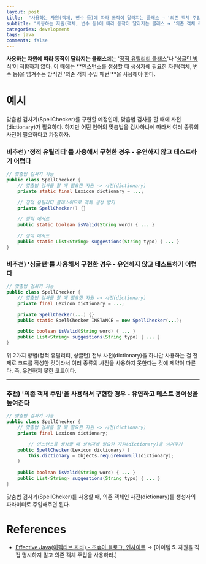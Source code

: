 ```yaml
---
layout: post
title:  "사용하는 자원(객체, 변수 등)에 따라 동작이 달라지는 클래스 → '의존 객체 주입' 사용"
subtitle: "사용하는 자원(객체, 변수 등)에 따라 동작이 달라지는 클래스 → '의존 객체 주입' 사용"
categories: development
tags: java
comments: false
---
```


**사용하는 자원에 따라 동작이 달라지는 클래스**에는 '[정적 유틸리티 클래스](https://www.notion.so/private-7930bc87f2f545278df62fb93acf1ac2)'나 '[싱글턴 방식](https://www.notion.so/8b266fcad07945a1a6d9d8db31b3e879)'이 적합하지 않다. 이 때에는 **인스턴스를 생성할 때 생성자에 필요한 자원(객체, 변수 등)을 넘겨주는 방식인 '의존 객체 주입 패턴'**을 사용해야 한다.

# 예시

맞춤법 검사기(SpellChecker)를 구현할 예정인데, 맞춤법 검사를 할 때에 사전(dictionary)가 필요하다. 하지만 어떤 언어의 맞춤법을 검사하냐에 따라서 여러 종류의 사전이 필요하다고 가정하자. 

### 비추천) '정적 유틸리티'를 사용해서 구현한 경우 - 유연하지 않고 테스트하기 어렵다

```java
// 맞춤법 검사기 기능
public class SpellChecker {
    // 맞춤법 검사를 할 때 필요한 자원 -> 사전(dictionary)
    private static final Lexicon dictionary = ...;

    // 정적 유틸리티 클래스이므로 객체 생성 방지
    private SpellChecker() {}

    // 정적 메서드
    public static boolean isValid(String word) { ... }

    // 정적 메서드
    public static List<String> suggestions(String typo) { ... }
}
```

### 비추천) '싱글턴'를 사용해서 구현한 경우 - 유연하지 않고 테스트하기 어렵다

```java
// 맞춤법 검사기 기능
public class SpellChecker {
    // 맞춤법 검사를 할 때 필요한 자원 -> 사전(dictionary)
    private final Lexicon dictionary = ...;

    private SpellChecker(...) {}
    public static SpellChecker INSTANCE = new SpellChecker(...);

    public boolean isValid(String word) { ... }
    public List<String> suggestions(String typo) { ... }
}
```

위 2가지 방법(정적 유틸리티, 싱글턴) 전부 사전(dictionary)을 하나만 사용하는 걸 전제로 코드를 작성한 것이라서 여러 종류의 사전을 사용하지 못한다는 것에 제약이 따른다. 즉, 유연하지 못한 코드이다. 

---

### **추천) '의존 객체 주입'을 사용해서 구현한 경우 - 유연하고 테스트 용이성을 높여준다**

```java
// 맞춤법 검사기 기능
public class SpellChecker {
    // 맞춤법 검사를 할 때 필요한 자원 -> 사전(dictionary)
    private final Lexicon dictionary;

		// 인스턴스를 생성할 때 생성자에 필요한 자원(dictionary)을 넘겨주기
    public SpellChecker(Lexicon dictionary) {
        this.dictionary = Objects.requireNonNull(dictionary);
    }
    
    public boolean isValid(String word) { ... }
    public List<String> suggestions(String typo) { ... }
}
```

맞춤법 검사기(SpellChcker)를 사용할 때, 의존 객체인 사전(dictionary)를 생성자의 파라미터로 주입해주면 된다. 

# References

- [Effective Java(이펙티브 자바) - 조슈아 블로크, 인사이트](http://www.kyobobook.co.kr/product/detailViewKor.laf?ejkGb=KOR&mallGb=KOR&barcode=9788966262281&orderClick=LEa&Kc=) → [아이템 5. 자원을 직접 명시하지 말고 의존 객체 주입을 사용하라.]
